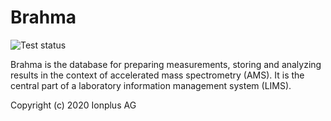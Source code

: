 # Brahma

![Test status](https://ci.appveyor.com/api/projects/status/github/Ionplus-AG/brahma?svg=true)

Brahma is the database for preparing measurements, storing and analyzing results in the context of accelerated mass spectrometry (AMS). It is the central part of a laboratory information management system (LIMS).

Copyright (c) 2020 Ionplus AG
